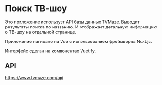 # Поиск ТВ-шоу

Это приложение использует API базы данных TVMaze. Выводит результаты поиска по названию. И отображает детальную информацию о ТВ-шоу на отдельной странице.

Приложение написано на Vue с использованием фреймворка Nuxt.js.

Интерфейс сделан на компонентах Vuetify.

## API

https://www.tvmaze.com/api
